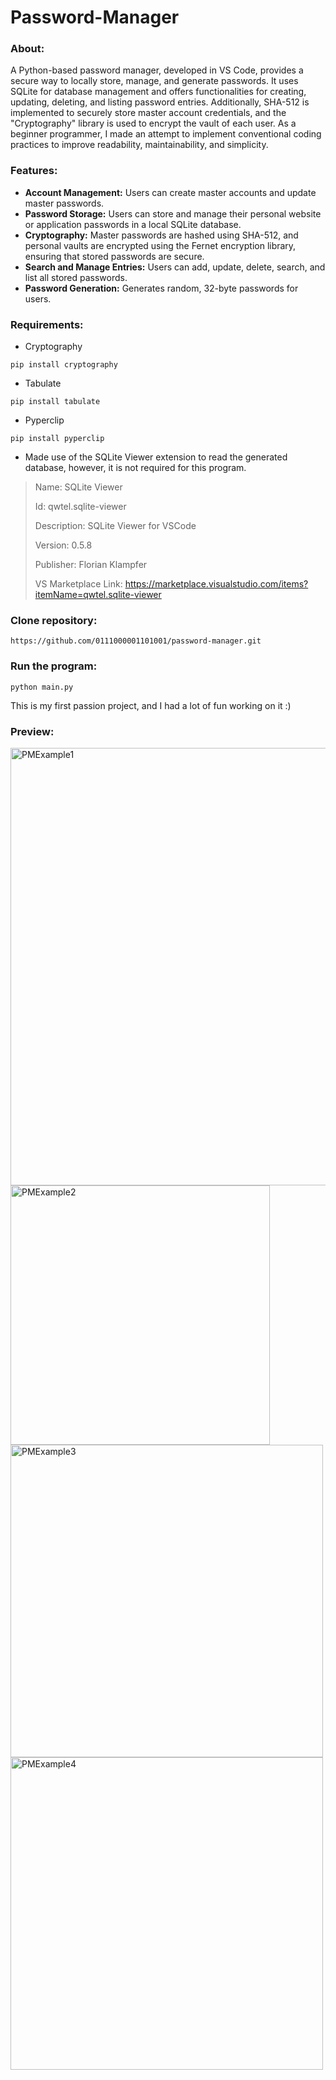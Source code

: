# Password-Manager

### About:
A Python-based password manager, developed in VS Code, provides a secure way to locally store, manage, and generate passwords. It uses SQLite for database management and offers functionalities for creating, updating, deleting, and listing password entries. Additionally, SHA-512 is implemented to securely store master account credentials, and the "Cryptography" library is used to encrypt the vault of each user. As a beginner programmer, I made an attempt to implement conventional coding practices to improve readability, maintainability, and simplicity.

### Features:
- **Account Management:** Users can create master accounts and update master passwords.
- **Password Storage:** Users can store and manage their personal website or application passwords in a local SQLite database.
- **Cryptography:** Master passwords are hashed using SHA-512, and personal vaults are encrypted using the Fernet encryption library, ensuring that stored passwords are secure.
- **Search and Manage Entries:** Users can add, update, delete, search, and list all stored passwords.
- **Password Generation:** Generates random, 32-byte passwords for users.

### Requirements:

- Cryptography
```
pip install cryptography
```
- Tabulate
```
pip install tabulate
```
- Pyperclip
```
pip install pyperclip
```

- Made use of the SQLite Viewer extension to read the generated database, however, it is not required for this program.
>Name: SQLite Viewer
>
>Id: qwtel.sqlite-viewer
>
>Description: SQLite Viewer for VSCode
>
>Version: 0.5.8
>
>Publisher: Florian Klampfer
>
>VS Marketplace Link: https://marketplace.visualstudio.com/items?itemName=qwtel.sqlite-viewer

### Clone repository:
```
https://github.com/0111000001101001/password-manager.git
```
### Run the program:
```
python main.py
```

This is my first passion project, and I had a lot of fun working on it :)

### Preview:
<img src="https://github.com/user-attachments/assets/be0a5742-f461-443a-bd82-8381010d883c" alt="PMExample1" width="700"/>
<img src="https://github.com/user-attachments/assets/d2fd686f-8022-4c96-9651-49340b8177ba" alt="PMExample2" width="415"/>
<img src="https://github.com/user-attachments/assets/9c2f2963-b606-4ed6-b851-73dc7039b159" alt="PMExample3" width="500"/>
<img src="https://github.com/user-attachments/assets/49a5fb08-f440-4cc9-a533-152a0e1d9def" alt="PMExample4" width="500"/>
